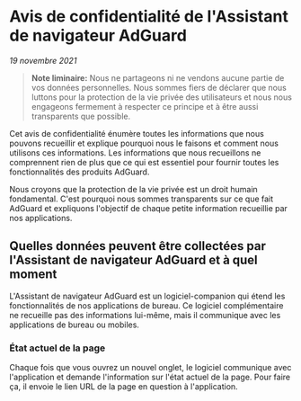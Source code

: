 # Avis de confidentialité de l'Assistant de navigateur AdGuard
*19 novembre 2021*

> **Note liminaire:** Nous ne partageons ni ne vendons aucune partie de vos données personnelles. Nous sommes fiers de déclarer que nous luttons pour la protection de la vie privée des utilisateurs et nous nous engageons fermement à respecter ce principe et à être aussi transparents que possible.

Cet avis de confidentialité énumère toutes les informations que nous pouvons recueillir et explique pourquoi nous le faisons et comment nous utilisons ces informations. Les informations que nous recueillons ne comprennent rien de plus que ce qui est essentiel pour fournir toutes les fonctionnalités des produits AdGuard.

Nous croyons que la protection de la vie privée est un droit humain fondamental. C'est pourquoi nous sommes transparents sur ce que fait AdGuard et expliquons l'objectif de chaque petite information recueillie par nos applications.

## Quelles données peuvent être collectées par l'Assistant de navigateur AdGuard et à quel moment

L'Assistant de navigateur AdGuard est un logiciel-companion qui étend les fonctionnalités de nos applications de bureau. Ce logiciel complémentaire ne recueille pas des informations lui-même, mais il communique avec les applications de bureau ou mobiles.

### État actuel de la page

Chaque fois que vous ouvrez un nouvel onglet, le logiciel communique avec l'application et demande l'information sur l'état actuel de la page. Pour faire ça, il envoie le lien URL de la page en question à l'application.